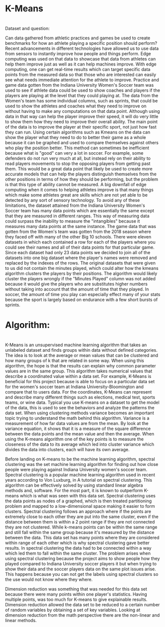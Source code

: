 # K-Means

#

Dataset and question:

Can data gathered from athletic practices and games be used to create benchmarks for how an athlete playing a specific position should perform? Recent advancements in different technologies have allowed us to use data from sensors to instantly improve how people and things perform.  Edge computing was used on that data to showcase that data from athletes can help them improve just as well as it can help machines improve. With edge computing, one can get real-time results which can target specific data points from the measured data so that those who are interested can easily see what needs immediate attention for the athlete to improve. Practice and game data gotten from the Indiana University Women&#39;s Soccer team was used to see if athlete data could be used to show coaches and players if the players are playing at the level that they could playing at. The data from the Women&#39;s team has some individual columns, such as sprints, that could be used to show the athletes and coaches what they need to improve on without having to make any computations on that data point. Although using data in that way can help the player improve their speed, it will do very little to show them how they need to improve their overall ability. The main point of the data is to improve the player at their specific sport, not just how fast they can run. Using certain algorithms such as Kmeans on the data can show the player what they need to do to better their game as a whole because it can be graphed and used to compare themselves against others who play the position better. This method can sometimes be inefficient because what is &quot;good&quot; can very a lot in soccer.  For example, some defenders do not run very much at all, but instead rely on their ability to read players movements to stop the opposing players from getting past them. This would be a great data point that likely be used to create more accurate models that can help the players distinguish themselves from the other positions in terms of how they should be performing, but the problem is that this type of ability cannot be measured. A big downfall of edge computing when it comes to helping athletes improve is that many things which make some athletes great are skills which are not yet able to be detected by any sort of sensory technology. To avoid any of these limitations, the dataset attained from the Indiana University Women&#39;s Soccer team has many data points which are essentially the same except that they are measured in different ranges. This way of measuring data could surpass the inability to measure the &quot;intangibles&quot; because it measures many data points at the same instance. The game data that was gotten from the Women&#39;s team was gotten from the 2018 season where they faced off with many of the other Big 10 schools. There were eleven datasets in which each contained a row for each of the players where you could see their names and all of their data points for that particular game. Since each dataset had only 23 data points we decided to join all of the datasets into one big dataset where the player&#39;s names were removed and replaced by the indexes of the rows. The original datasets that were given to us did not contain the minutes played, which could alter how the kmeans algorithm clusters the players by their positions. The algorithm would likely cluster the players wrongly if the &quot;Minutes Played&quot; column was not added because it would give the players who are substitutes higher numbers without taking into account that the amount of time that they played. In soccer, the amount of time you play can especially effect many of your stats because the sport is largely based on endurance with a few short bursts of sprints.

# Algorithm:

#

K-Means is an unsupervised machine learning algorithm that takes an unlabeled dataset and finds groups within data without defined categories. The idea is to look at the average or mean values that can be clustered and how many groups of k that are related in some way. When using this algorithm, the hope is that the results can explain why common parameter values are in the same group. This algorithm takes numerical values that describe a coordinated value within a data set. For example, K-Means is beneficial for this project because is able to focus on a particular data set for the women&#39;s soccer team at Indiana University-Bloomington and compare that to users data. For the coordinates, K-Means can represent and describe many different things such as elections, medical test, sports teams, or wine data. Typical you use K-means on a dataset to get the model of the data, this is used to see the behaviors and analyze the patterns the data set. When using clustering methods variance becomes an important topic trying to understand the math behind this algorithm. Variance is a measurement of how far data values are from the mean. By look at the variance equation, it shows that it is a measure of the square difference between the data points and the mean value and then the average. When using the K-means algorithm one of the key points is to measure the closeness of the data to its average which led into cluster variance which divides the data into clusters, each will have its own average.

Before landing on K-means to be the machine learning algorithm, spectral clustering was the set machine learning algorithm for finding out how close people were playing against Indiana University women&#39;s soccer team. Spectral clustering is a popular machine learning algorithm used in recent years according to Von Luxburg, in A tutorial on spectral clustering. This algorithm can be effectively solved by using standard linear algebra methods and, software. For the most part, it is known to outperform K-means which is what was seen with this data set. Spectral clustering uses the data points as nodes of a graphed, which is then treated partitioning problem and mapped to a low-dimensional space making it easier to form clusters. Spectral clustering follows an approach where if the points are extremely close to each other they are put into the same cluster, even if the distance between them is within a 2 point range if they are not connected they are not clustered. While k-means points can be within the same range and still fall within the same group because it&#39;s measured by the distance between the data. This data set has many points where they are considered within range of each other which is why spectral clustering gave better results. In spectral clustering the data had to be connected within a way which led them to fall within the same cluster. The problem arises when using spectral clustering because the project aims to show people how they played compared to Indiana University soccer players it but when trying to show their data and the soccer players data on the same plot issues arise. This happens because you can not get the labels using spectral clusters so the use would not know where they where.

Dimension reduction was something that was needed for this data set because there were many points within one player&#39;s statistics. Having multiple points,  was too much for K-means to give explainable results. Dimension reduction allowed the data set to be reduced to a certain number of random variables by obtaining a set of key variables. Looking at dimension reduction from the math perspective there are the non-linear and linear methods.

